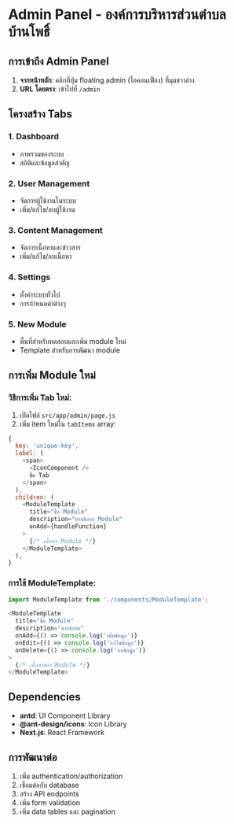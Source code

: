 # Admin Panel - องค์การบริหารส่วนตำบลบ้านโพธิ์

## การเข้าถึง Admin Panel

1. **จากหน้าหลัก**: คลิกที่ปุ่ม floating admin (ไอคอนเฟือง) ที่มุมขวาล่าง
2. **URL โดยตรง**: เข้าไปที่ `/admin`

## โครงสร้าง Tabs

### 1. Dashboard
- ภาพรวมของระบบ
- สถิติและข้อมูลสำคัญ

### 2. User Management
- จัดการผู้ใช้งานในระบบ
- เพิ่ม/แก้ไข/ลบผู้ใช้งาน

### 3. Content Management
- จัดการเนื้อหาและข่าวสาร
- เพิ่ม/แก้ไข/ลบเนื้อหา

### 4. Settings
- ตั้งค่าระบบทั่วไป
- การกำหนดค่าต่างๆ

### 5. New Module
- พื้นที่สำหรับทดสอบและเพิ่ม module ใหม่
- Template สำหรับการพัฒนา module

## การเพิ่ม Module ใหม่

### วิธีการเพิ่ม Tab ใหม่:

1. เปิดไฟล์ `src/app/admin/page.js`
2. เพิ่ม item ใหม่ใน `tabItems` array:

```javascript
{
  key: 'unique-key',
  label: (
    <span>
      <IconComponent />
      ชื่อ Tab
    </span>
  ),
  children: (
    <ModuleTemplate
      title="ชื่อ Module"
      description="คำอธิบาย Module"
      onAdd={handleFunction}
    >
      {/* เนื้อหา Module */}
    </ModuleTemplate>
  ),
}
```

### การใช้ ModuleTemplate:

```javascript
import ModuleTemplate from './components/ModuleTemplate';

<ModuleTemplate
  title="ชื่อ Module"
  description="คำอธิบาย"
  onAdd={() => console.log('เพิ่มข้อมูล')}
  onEdit={() => console.log('แก้ไขข้อมูล')}
  onDelete={() => console.log('ลบข้อมูล')}
>
  {/* เนื้อหาของ Module */}
</ModuleTemplate>
```

## Dependencies

- **antd**: UI Component Library
- **@ant-design/icons**: Icon Library
- **Next.js**: React Framework

## การพัฒนาต่อ

1. เพิ่ม authentication/authorization
2. เชื่อมต่อกับ database
3. สร้าง API endpoints
4. เพิ่ม form validation
5. เพิ่ม data tables และ pagination
